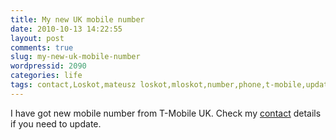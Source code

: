 ```yaml
---
title: My new UK mobile number
date: 2010-10-13 14:22:55
layout: post
comments: true
slug: my-new-uk-mobile-number
wordpressid: 2090
categories: life
tags: contact,Loskot,mateusz loskot,mloskot,number,phone,t-mobile,update
---
```


I have got new mobile number from T-Mobile UK. Check my [contact](/contact) details if you need to update.
